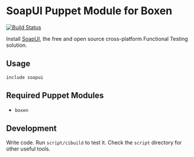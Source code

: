 # SoapUI Puppet Module for Boxen

[![Build Status](https://travis-ci.org/burnsra/puppet-soapui.png)](https://travis-ci.org/burnsra/puppet-soapui)

Install [SoapUI](http://www.soapui.org), the free and open source cross-platform Functional Testing solution.

## Usage

```puppet
include soapui
```

## Required Puppet Modules

* `boxen`

## Development

Write code. Run `script/cibuild` to test it. Check the `script`
directory for other useful tools.
